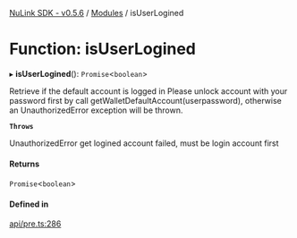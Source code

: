 [NuLink SDK - v0.5.6](../README.md) / [Modules](../modules.md) / isUserLogined

# Function: isUserLogined

▸ **isUserLogined**(): `Promise`<`boolean`\>

Retrieve if the default account is logged in
Please unlock account with your password first by call getWalletDefaultAccount(userpassword), otherwise an UnauthorizedError exception will be thrown.

**`Throws`**

UnauthorizedError get logined account failed, must be login account first

#### Returns

`Promise`<`boolean`\>

#### Defined in

[api/pre.ts:286](https://github.com/NuLink-network/nulink-sdk/blob/9e77a59/src/api/pre.ts#L286)
